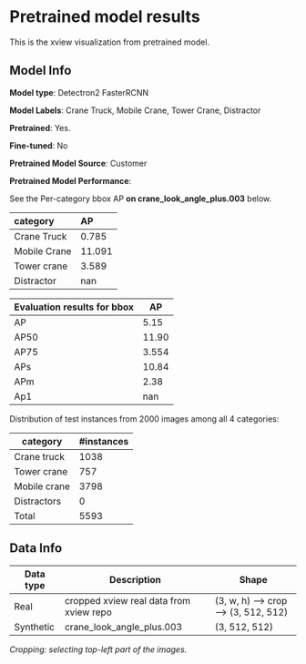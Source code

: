 # Pretrained model results

This is the xview visualization from pretrained model.

## Model Info 

**Model type**: Detectron2 FasterRCNN

**Model Labels**: Crane Truck, Mobile Crane, Tower Crane, Distractor 

**Pretrained**: Yes.

**Fine-tuned**: No

**Pretrained Model Source**: Customer

**Pretrained Model Performance**:

See the Per-category bbox AP  **on crane_look_angle_plus.003** below.

| category     | AP     |
| :----------- | :----- |
| Crane Truck  | 0.785  |
| Mobile Crane | 11.091 |
| Tower crane  | 3.589  |
| Distractor   | nan    |

| Evaluation results for bbox | AP    |
| --------------------------- | ----- |
| AP                          | 5.15  |
| AP50                        | 11.90 |
| AP75                        | 3.554 |
| APs                         | 10.84 |
| APm                         | 2.38  |
| Ap1                         | nan   |

Distribution of test instances from 2000 images among all 4 categories:

| category     | #instances |
| ------------ | ---------- |
| Crane truck  | 1038       |
| Tower crane  | 757        |
| Mobile crane | 3798       |
| Distractors  | 0          |
| Total        | 5593       |



## Data Info

| Data type | Description                             | Shape                                |
| --------- | --------------------------------------- | ------------------------------------ |
| Real      | cropped xview real data from xview repo | (3, w, h) --> crop --> (3, 512, 512) |
| Synthetic | crane_look_angle_plus.003               | (3, 512, 512)                        |

*Cropping: selecting top-left part of the images.*

